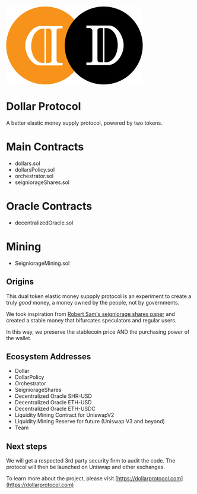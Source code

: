 ![](https://github.com/Dollar-Protocol/Core-Contracts/blob/master/assets/pair.svg)

# Dollar Protocol

A better elastic money supply protocol, powered by two tokens.

# Main Contracts
* dollars.sol
* dollarsPolicy.sol
* orchestrator.sol
* seigniorageShares.sol

# Oracle Contracts
* decentralizedOracle.sol

# Mining
* SeigniorageMining.sol

## Origins
This dual token elastic money suppply protocol is an experiment to create a truly *good* money, a money owned by the people, not by governments.

We took inspiration from [Robert Sam's seigniorage shares paper](https://github.com/rmsams/stablecoins/blob/master/paper.pdf) and created a stable money that bifurcates speculators and regular users.

In this way, we preserve the stablecoin price AND the purchasing power of the wallet.

## Ecosystem Addresses
* Dollar
* DollarPolicy
* Orchestrator
* SeigniorageShares
* Decentralized Oracle SHR-USD
* Decentralized Oracle ETH-USD
* Decentralized Oracle ETH-USDC
* Liquidity Mining Contract for UniswapV2
* Liquidity Mining Reserve for future (Uniswap V3 and beyond)
* Team

## Next steps
We will get a respected 3rd party security firm to audit the code. The protocol will then be launched on Uniswap and other exchanges.

To learn more about the project, please visit [https://dollarprotocol.com](https://dollarprotocol.com)
